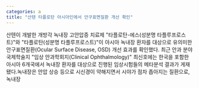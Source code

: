 ```yaml
---
categories: a
title: "산텐 타플로탄 아시아인에서 안구표면질환 개선 확인"
---
```

산텐이 개발한 개방각 녹내장 고안압증 치료제 "타플로탄-에스(성분명 타플루프로스트)"와 "타플로탄(성분명 타플루프로스트)"이 아시아 녹내장 환자를 대상으로 유의미한 안구표면질환(Ocular Surface Disease, OSD) 개선 효과를 확인했다. 최근 안과 분야 국제학술지 "임상 안과학회지(Clinical Ophthalmology)" 최신호에는 한국을 포함한 아시아 6개국에서 녹내장 환자를 대상으로 진행된 임상시험들의 메타분석 결과가 게재됐다.녹내장은 안압 상승 등으로 시신경이 약해지면서 시야가 점차 좁아지는 질환으로, 녹내장